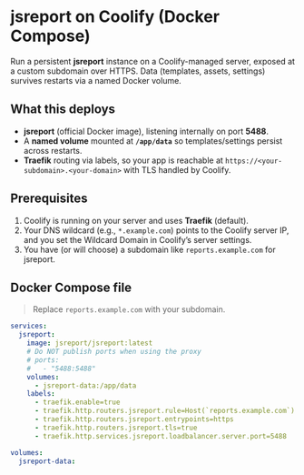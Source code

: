 # jsreport on Coolify (Docker Compose)

Run a persistent **jsreport** instance on a Coolify-managed server, exposed at a custom subdomain over HTTPS. Data (templates, assets, settings) survives restarts via a named Docker volume.

## What this deploys

- **jsreport** (official Docker image), listening internally on port **5488**.  
- A **named volume** mounted at **`/app/data`** so templates/settings persist across restarts.  
- **Traefik** routing via labels, so your app is reachable at `https://<your-subdomain>.<your-domain>` with TLS handled by Coolify.

## Prerequisites

1. Coolify is running on your server and uses **Traefik** (default).  
2. Your DNS wildcard (e.g., `*.example.com`) points to the Coolify server IP, and you set the Wildcard Domain in Coolify’s server settings.  
3. You have (or will choose) a subdomain like `reports.example.com` for jsreport.

## Docker Compose file

> Replace `reports.example.com` with your subdomain.

```yaml
services:
  jsreport:
    image: jsreport/jsreport:latest
    # Do NOT publish ports when using the proxy
    # ports:
    #   - "5488:5488"
    volumes:
      - jsreport-data:/app/data
    labels:
      - traefik.enable=true
      - traefik.http.routers.jsreport.rule=Host(`reports.example.com`) && PathPrefix(`/`)
      - traefik.http.routers.jsreport.entrypoints=https
      - traefik.http.routers.jsreport.tls=true
      - traefik.http.services.jsreport.loadbalancer.server.port=5488

volumes:
  jsreport-data:
